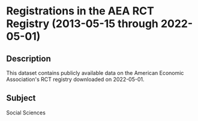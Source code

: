 # Registrations in the AEA RCT Registry (2013-05-15 through 2022-05-01)

## Description 
This dataset contains publicly available data on the American Economic Association's RCT registry downloaded on 2022-05-01.

## Subject
Social Sciences
